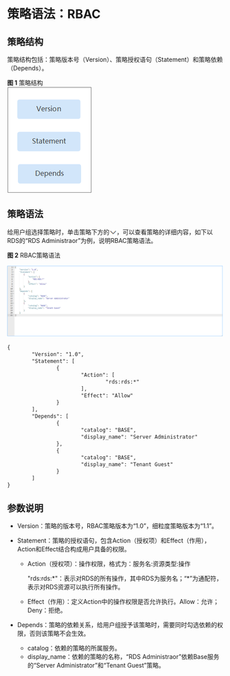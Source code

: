 # 策略语法：RBAC<a name="rds_07_0005"></a>

## 策略结构<a name="zh-cn_topic_0172661628_section63036484"></a>

策略结构包括：策略版本号（Version）、策略授权语句（Statement）和策略依赖（Depends）。

**图 1**  策略结构<a name="zh-cn_topic_0172661628_fig16313497"></a>  
![](figures/策略结构-5.png "策略结构-5")

## 策略语法<a name="zh-cn_topic_0172661628_section30457452"></a>

给用户组选择策略时，单击策略下方的![](figures/下拉按钮.png)，可以查看策略的详细内容，如下以RDS的“RDS Administraor”为例，说明RBAC策略语法。

**图 2**  RBAC策略语法<a name="fig793143722616"></a>  


![](figures/zh-cn_image_0217606953.png)

```
{
        "Version": "1.0",
        "Statement": [
                {
                        "Action": [
                                "rds:rds:*"
                        ],
                        "Effect": "Allow"
                }
        ],
        "Depends": [
                {
                        "catalog": "BASE",
                        "display_name": "Server Administrator"
                },
                {
                        "catalog": "BASE",
                        "display_name": "Tenant Guest"
                }
        ]
}
```

## 参数说明<a name="section1348102233720"></a>

-   Version：策略的版本号，RBAC策略版本为“1.0”，细粒度策略版本为“1.1”。
-   Statement：策略的授权语句，包含Action（授权项）和Effect（作用），Action和Effect结合构成用户具备的权限。
    -   Action（授权项）：操作权限，格式为：服务名:资源类型:操作

        "rds:rds:\*"：表示对RDS的所有操作，其中RDS为服务名；“\*”为通配符，表示对RDS资源可以执行所有操作。

    -   Effect（作用）：定义Action中的操作权限是否允许执行。Allow：允许；Deny：拒绝。

-   Depends：策略的依赖关系，给用户组授予该策略时，需要同时勾选依赖的权限，否则该策略不会生效。
    -   catalog：依赖的策略的所属服务。
    -   display\_name：依赖的策略的名称，“RDS Administraor”依赖Base服务的“Server Administrator”和“Tenant Guest”策略。



